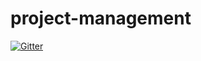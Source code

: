 # project-management

[![Gitter](https://badges.gitter.im/masatomix/project-management.svg)](https://gitter.im/masatomix/project-management?utm_source=badge&utm_medium=badge&utm_campaign=pr-badge&utm_content=badge)